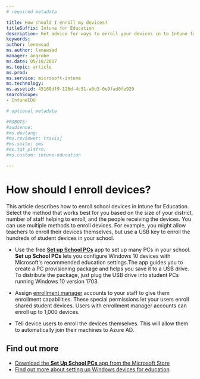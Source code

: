 ```yaml
---
# required metadata

title: How should I enroll my devices?
titleSuffix: Intune for Education
description: Get advice for ways to enroll your devices in to Intune for Education.
keywords:
author: lenewsad
ms.author: lanewsad
manager: angrobe
ms.date: 05/10/2017
ms.topic: article
ms.prod:
ms.service: microsoft-intune
ms.technology:
ms.assetid: 45160df9-126d-4c51-a0d3-0e9fad0fe929
searchScope:
- IntuneEDU

# optional metadata

#ROBOTS:
#audience:
#ms.devlang:
#ms.reviewer: travisj
#ms.suite: ems
#ms.tgt_pltfrm:
#ms.custom: intune-education

---
```


# How should I enroll devices?

This article describes how to enroll school devices in Intune for Education. Select the method that works best for you based on the size of your district, number of staff helping to enroll, and the people receiving the devices. You can use multiple methods to enroll devices. For example, you might allow teachers to enroll their devices themselves, but use a USB key to enroll the hundreds of student devices in your school.

* Use the free [__Set up School PCs__](https://docs.microsoft.com/education/windows/use-set-up-school-pcs-app) app to set up many PCs in your school. __Set up School PCs__ lets you configure Windows 10 devices with Microsoft's recommended education settings.The app guides you to create a PC provisioning package and helps you save it to a USB drive. To distribute the package, just plug the USB drive into student PCs running Windows 10 version 1703.

* Assign [enrollment manager](what-are-enrollment-managers.md) accounts to your staff to give them enrollment capabilities. These special permissions let your users enroll shared student devices. Users with enrollment manager accounts can enroll up to 1,000 devices.

* Tell device users to enroll the devices themselves. This will allow them to automatically join their machines to Azure AD.

## Find out more

- [Download the **Set Up School PCs** app from the Microsoft Store](https://www.microsoft.com/store/p/set-up-school-pcs/9nblggh4ls40)
- [Find out more about setting up Windows devices for education](https://docs.microsoft.com/education/windows/set-up-windows-10)
